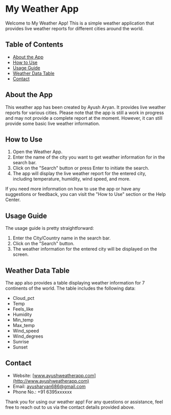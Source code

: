 # My Weather App

Welcome to My Weather App! This is a simple weather application that provides live weather reports for different cities around the world.

## Table of Contents

- [About the App](#about-the-app)
- [How to Use](#how-to-use)
- [Usage Guide](#usage-guide)
- [Weather Data Table](#weather-data-table)
- [Contact](#contact)

## About the App

This weather app has been created by Ayush Aryan. It provides live weather reports for various cities. Please note that the app is still a work in progress and may not provide a complete report at the moment. However, it can still provide some basic live weather information.

## How to Use

1. Open the Weather App.
2. Enter the name of the city you want to get weather information for in the search bar.
3. Click on the "Search" button or press Enter to initiate the search.
4. The app will display the live weather report for the entered city, including temperature, humidity, wind speed, and more.

If you need more information on how to use the app or have any suggestions or feedback, you can visit the "How to Use" section or the Help Center.

## Usage Guide

The usage guide is pretty straightforward:

1. Enter the City/Country name in the search bar.
2. Click on the "Search" button.
3. The weather information for the entered city will be displayed on the screen.

## Weather Data Table

The app also provides a table displaying weather information for 7 continents of the world. The table includes the following data:

- Cloud_pct
- Temp
- Feels_like
- Humidity
- Min_temp
- Max_temp
- Wind_speed
- Wind_degrees
- Sunrise
- Sunset

## Contact

- Website: [www.ayushweatherapp.com](http://www.ayushweatherapp.com)
- Email: ayusharyan686@gmail.com
- Phone No.: +91 6395xxxxxx

Thank you for using our weather app! For any questions or assistance, feel free to reach out to us via the contact details provided above.
